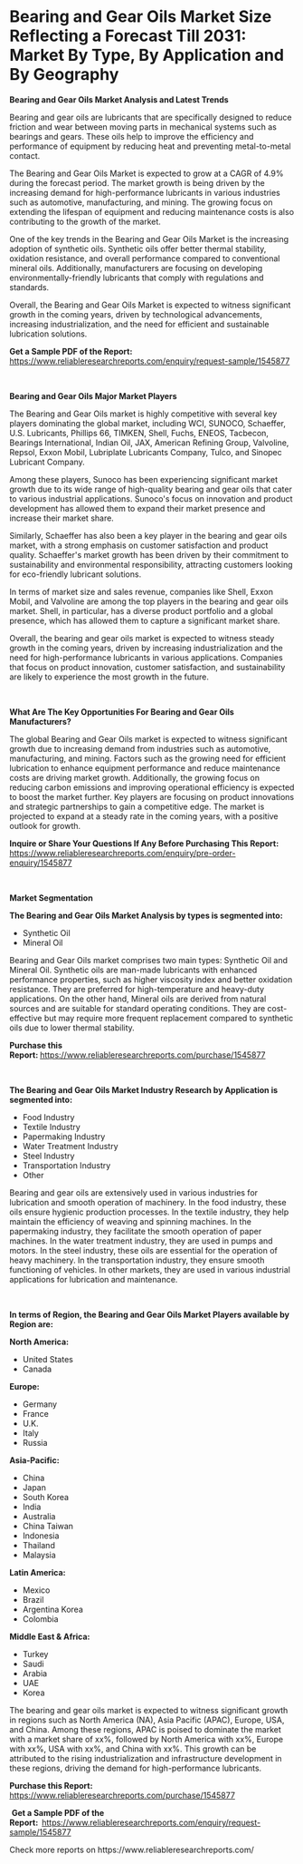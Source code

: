 <p><h1>Bearing and Gear Oils Market Size Reflecting a Forecast Till 2031: Market By Type, By Application and By Geography</h1></p><p><strong>Bearing and Gear Oils Market Analysis and Latest Trends</strong></p>
<p><p>Bearing and gear oils are lubricants that are specifically designed to reduce friction and wear between moving parts in mechanical systems such as bearings and gears. These oils help to improve the efficiency and performance of equipment by reducing heat and preventing metal-to-metal contact.</p><p>The Bearing and Gear Oils Market is expected to grow at a CAGR of 4.9% during the forecast period. The market growth is being driven by the increasing demand for high-performance lubricants in various industries such as automotive, manufacturing, and mining. The growing focus on extending the lifespan of equipment and reducing maintenance costs is also contributing to the growth of the market.</p><p>One of the key trends in the Bearing and Gear Oils Market is the increasing adoption of synthetic oils. Synthetic oils offer better thermal stability, oxidation resistance, and overall performance compared to conventional mineral oils. Additionally, manufacturers are focusing on developing environmentally-friendly lubricants that comply with regulations and standards.</p><p>Overall, the Bearing and Gear Oils Market is expected to witness significant growth in the coming years, driven by technological advancements, increasing industrialization, and the need for efficient and sustainable lubrication solutions.</p></p>
<p><strong>Get a Sample PDF of the Report:&nbsp;</strong> <a href="https://www.reliableresearchreports.com/enquiry/request-sample/1545877">https://www.reliableresearchreports.com/enquiry/request-sample/1545877</a></p>
<p>&nbsp;</p>
<p><strong>Bearing and Gear Oils Major Market Players</strong></p>
<p><p>The Bearing and Gear Oils market is highly competitive with several key players dominating the global market, including WCI, SUNOCO, Schaeffer, U.S. Lubricants, Phillips 66, TIMKEN, Shell, Fuchs, ENEOS, Tacbecon, Bearings International, Indian Oil, JAX, American Refining Group, Valvoline, Repsol, Exxon Mobil, Lubriplate Lubricants Company, Tulco, and Sinopec Lubricant Company.</p><p>Among these players, Sunoco has been experiencing significant market growth due to its wide range of high-quality bearing and gear oils that cater to various industrial applications. Sunoco's focus on innovation and product development has allowed them to expand their market presence and increase their market share.</p><p>Similarly, Schaeffer has also been a key player in the bearing and gear oils market, with a strong emphasis on customer satisfaction and product quality. Schaeffer's market growth has been driven by their commitment to sustainability and environmental responsibility, attracting customers looking for eco-friendly lubricant solutions.</p><p>In terms of market size and sales revenue, companies like Shell, Exxon Mobil, and Valvoline are among the top players in the bearing and gear oils market. Shell, in particular, has a diverse product portfolio and a global presence, which has allowed them to capture a significant market share.</p><p>Overall, the bearing and gear oils market is expected to witness steady growth in the coming years, driven by increasing industrialization and the need for high-performance lubricants in various applications. Companies that focus on product innovation, customer satisfaction, and sustainability are likely to experience the most growth in the future.</p></p>
<p>&nbsp;</p>
<p><strong>What Are The Key Opportunities For Bearing and Gear Oils Manufacturers?</strong></p>
<p><p>The global Bearing and Gear Oils market is expected to witness significant growth due to increasing demand from industries such as automotive, manufacturing, and mining. Factors such as the growing need for efficient lubrication to enhance equipment performance and reduce maintenance costs are driving market growth. Additionally, the growing focus on reducing carbon emissions and improving operational efficiency is expected to boost the market further. Key players are focusing on product innovations and strategic partnerships to gain a competitive edge. The market is projected to expand at a steady rate in the coming years, with a positive outlook for growth.</p></p>
<p><strong>Inquire or Share Your Questions If Any Before Purchasing This Report:</strong> <a href="https://www.reliableresearchreports.com/enquiry/pre-order-enquiry/1545877">https://www.reliableresearchreports.com/enquiry/pre-order-enquiry/1545877</a></p>
<p>&nbsp;</p>
<p><strong>Market Segmentation</strong></p>
<p><strong>The Bearing and Gear Oils Market Analysis by types is segmented into:</strong></p>
<p><ul><li>Synthetic Oil</li><li>Mineral Oil</li></ul></p>
<p><p>Bearing and Gear Oils market comprises two main types: Synthetic Oil and Mineral Oil. Synthetic oils are man-made lubricants with enhanced performance properties, such as higher viscosity index and better oxidation resistance. They are preferred for high-temperature and heavy-duty applications. On the other hand, Mineral oils are derived from natural sources and are suitable for standard operating conditions. They are cost-effective but may require more frequent replacement compared to synthetic oils due to lower thermal stability.</p></p>
<p><strong>Purchase this Report:&nbsp;</strong><a href="https://www.reliableresearchreports.com/purchase/1545877">https://www.reliableresearchreports.com/purchase/1545877</a></p>
<p>&nbsp;</p>
<p><strong>The Bearing and Gear Oils Market Industry Research by Application is segmented into:</strong></p>
<p><ul><li>Food Industry</li><li>Textile Industry</li><li>Papermaking Industry</li><li>Water Treatment Industry</li><li>Steel Industry</li><li>Transportation Industry</li><li>Other</li></ul></p>
<p><p>Bearing and gear oils are extensively used in various industries for lubrication and smooth operation of machinery. In the food industry, these oils ensure hygienic production processes. In the textile industry, they help maintain the efficiency of weaving and spinning machines. In the papermaking industry, they facilitate the smooth operation of paper machines. In the water treatment industry, they are used in pumps and motors. In the steel industry, these oils are essential for the operation of heavy machinery. In the transportation industry, they ensure smooth functioning of vehicles. In other markets, they are used in various industrial applications for lubrication and maintenance.</p></p>
<p>&nbsp;</p>
<p><strong>In terms of Region, the Bearing and Gear Oils Market Players available by Region are:</strong></p>
<p>
    <p> <strong> North America: </strong>
        <ul>
            <li>United States</li>
            <li>Canada</li>
        </ul>
        </p> 
    <p> <strong> Europe: </strong>
        <ul>
            <li>Germany</li>
            <li>France</li>
            <li>U.K.</li>
            <li>Italy</li>
            <li>Russia</li>
        </ul>
        </p> 
    <p> <strong> Asia-Pacific: </strong>
        <ul>
            <li>China</li>
            <li>Japan</li>
            <li>South Korea</li>
            <li>India</li>
            <li>Australia</li>
            <li>China Taiwan</li>
            <li>Indonesia</li>
            <li>Thailand</li>
            <li>Malaysia</li>
        </ul>
        </p> 
    <p> <strong> Latin America: </strong>
        <ul>
            <li>Mexico</li>
            <li>Brazil</li>
            <li>Argentina Korea</li>
            <li>Colombia</li>
        </ul>
        </p> 
    <p> <strong> Middle East & Africa: </strong>
        <ul>
            <li>Turkey</li>
            <li>Saudi</li>
            <li>Arabia</li>
            <li>UAE</li>
            <li>Korea</li>
        </ul>
    </p>
    </p>
<p><p>The bearing and gear oils market is expected to witness significant growth in regions such as North America (NA), Asia Pacific (APAC), Europe, USA, and China. Among these regions, APAC is poised to dominate the market with a market share of xx%, followed by North America with xx%, Europe with xx%, USA with xx%, and China with xx%. This growth can be attributed to the rising industrialization and infrastructure development in these regions, driving the demand for high-performance lubricants.</p></p>
<p><strong>Purchase this Report: </strong><a href="https://www.reliableresearchreports.com/purchase/1545877">https://www.reliableresearchreports.com/purchase/1545877</a></p>
<p>&nbsp;<strong>Get a Sample PDF of the Report:&nbsp;&nbsp;</strong><a href="https://www.reliableresearchreports.com/enquiry/request-sample/1545877">https://www.reliableresearchreports.com/enquiry/request-sample/1545877</a></p>
<p><strong></strong></p>
<p>Check more reports on https://www.reliableresearchreports.com/</p>
